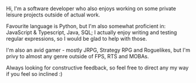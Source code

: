 Hi, I'm a software developer who also enjoys working on some private leisure projects outside of actual work.

Favourite language is Python, but I'm also somewhat proficient in: JavaScript & Typescript, Java, SQL; 
I actually enjoy writing and testing regular expressions, so I would be glad to help with those.

I'm also an avid gamer - mostly JRPG, Strategy RPG and Roguelikes, but I'm privy to almost any genre outside of FPS, RTS and MOBAs. 

Always looking for constructive feedback, so feel free to direct any my way if you feel so inclined :)

<!---
Zisael/Zisael is a ✨ special ✨ repository because its `README.md` (this file) appears on your GitHub profile.
You can click the Preview link to take a look at your changes.
--->
